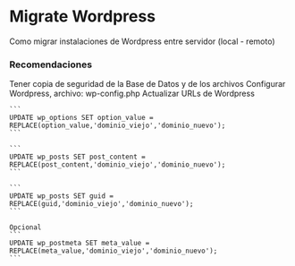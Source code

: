 Migrate Wordpress
=================

Como migrar instalaciones de Wordpress entre servidor (local - remoto)  
### Recomendaciones

Tener copia de seguridad de la Base de Datos y de los archivos
Configurar Wordpress, archivo: wp-config.php
Actualizar URLs de Wordpress

	```
    UPDATE wp_options SET option_value = REPLACE(option_value,'dominio_viejo','dominio_nuevo');
    ```
    
    ```
    UPDATE wp_posts SET post_content = REPLACE(post_content,'dominio_viejo','dominio_nuevo');
    ```

    ```
    UPDATE wp_posts SET guid = REPLACE(guid,'dominio_viejo','dominio_nuevo');
    ```

    Opcional
    ```
    UPDATE wp_postmeta SET meta_value = REPLACE(meta_value,'dominio_viejo','dominio_nuevo');
    ```
    



